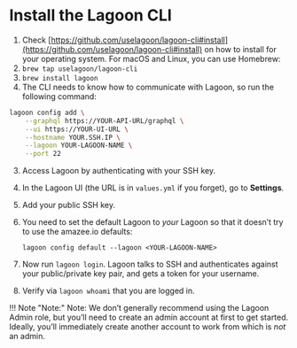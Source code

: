 # Install the Lagoon CLI

1. Check [https://github.com/uselagoon/lagoon-cli#install](https://github.com/uselagoon/lagoon-cli#install) on how to install for your operating system. For macOS and Linux, you can use Homebrew:
  1. `brew tap uselagoon/lagoon-cli`
  2. `brew install lagoon`
2. The CLI needs to know how to communicate with Lagoon, so run the following command:
  ```bash
  lagoon config add \
      --graphql https://YOUR-API-URL/graphql \
      --ui https://YOUR-UI-URL \
      --hostname YOUR.SSH.IP \
      --lagoon YOUR-LAGOON-NAME \
      --port 22
  ```

3. Access Lagoon by authenticating with your SSH key.
  1. In the Lagoon UI (the URL is in `values.yml` if you forget), go to **Settings**.
  2. Add your public SSH key.
  3. You need to set the default Lagoon to _your_ Lagoon so that it doesn’t try to use the amazee.io defaults:
      ```
      lagoon config default --lagoon <YOUR-LAGOON-NAME>
        ```

4. Now run `lagoon login`. Lagoon talks to SSH and authenticates against your public/private key pair, and gets a token for your username.

5. Verify via `lagoon whoami` that you are logged in.

!!! Note "Note:"
    Note: We don’t generally recommend using the Lagoon Admin role, but you’ll need to create an admin account at first to get started. Ideally, you’ll immediately create another account to work from which is _not_ an admin.
